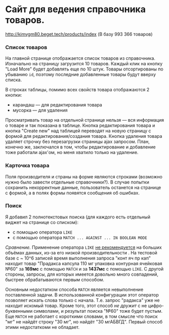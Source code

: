 # Сайт для ведения справочника товаров.

http://kimvgm80.beget.tech/products/index (В базу 993 366 товаров)
### Список товаров
На главной странице отображается список товаров из справочника.
Изначально на страницу загрузится 10 товаров. 
Каждый клик на кнопку "Load More" будет добавлять еще по 10 штук.
Товары отсортированы по убыванию `id`, поэтому последние 
добавленные товары будут вверху списка.

В строках таблицы, помимо всех свойств товара отображаются 2 кнопки: 
 - карандаш &mdash; для редактирования товара
 - мусорка &mdash; для удаления

Просматривать товар на отдельной странице нельзя &mdash; 
вся информация о товаре и так показана в таблице.
Кнопка редактирования товара и кнопка "Create new" над таблицей переводят 
на новую страницу с формой для редактирования/создания товара. 
Кнопка удаления товара удаляет строчку без перезагрузки страницы ajax запросом.
План, конечно же, заключался в том, 
чтобы редактирование и добавление тоже работали ajax'ом, 
но меня хватило только на удаление.

### Карточка товара
Поля производителя и страны на форме являются строками 
(возможно нужно было завести отдельные справочники?).
В случае попытки сохранить некорректные данные,
пользователь останется на странице с формой, 
а в полях формы появятся сообщения об ошибках.

### Поиск
Я добавил 2 полнотекстовых поиска (для каждого есть отдельный виджет на странице со списком):
 - с помощью оператора `LIKE`
 - с помощью оператора `MATCH ... AGAINST ... IN BOOLEAN MODE`
 
 *Сравнение.* Применение оператора `LIKE` [не рекомендуется](https://stackoverflow.com/questions/792875/which-sql-query-is-better-match-against-or-like)
  на больших объёмах данных, 
 из-за его низкой производительности 
 . 
 На тестовой базе с ~ 10^6 записей 
 время выполнения запроса "конт яч пр кап" 
 находит товар "Прадакса капсула 110 мг упаковка контурная ячейковая №60" 
 за **169мс** с помощью `MATCH` и за **1437мс** с помощью `LIKE`.
 С другой стороны, запросы, для которых имеется довольно много совпадений, 
 быстрее обрабатываются первым способом.
 
 Основным недостатком способа `MATCH` является невыполнение поставленной задачи.
 В использованной конфигурации этот оператор позволяет искать слова только с начала.
 Т.е. запрос "радакса" уже не находит искомый товар. 
 Кроме того, этот способ 
 *не дружит* с не цифро-буквенными символами, 
 и результат поиска "№60" тоже будет пустым.
 Еще `MATCH` не работает с короткими словами, 
 в том смысле что поиск "мг" не найдёт строку "30 мг", но найдёт "30 мгАБВГД".
 Первый способ этими недостаткоми не обладает. 
 
